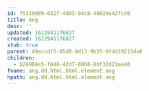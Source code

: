 ```yaml
---
id: 75319989-652f-4d03-94c8-40929a42fc40
title: Ang
desc: ''
updated: 1612941176827
created: 1612941176827
stub: true
parent: 49eccdf5-05d0-4d13-9b35-0fdd19215da0
children:
  - b24984e5-f648-42d7-8068-8bf32d21ae40
fname: ang.dd.html.html.element.ang
hpath: ang.dd.html.html.element.ang
---
```



